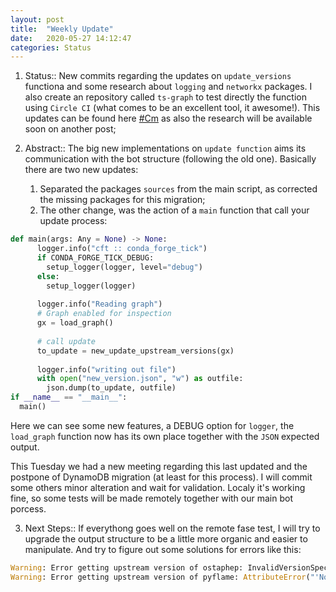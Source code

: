 ```yaml
---
layout: post
title:  "Weekly Update"
date:   2020-05-27 14:12:47
categories: Status
---
```



  1. Status:: New commits regarding the updates on `update_versions` functiona and some research about `logging` and `networkx` packages. I also create an repository called `ts-graph` to test directly the function using `Circle CI` (what comes to be an excellent tool, it awesome!). This updates can be found here [#Cm] as also the research will be available soon on another post;

  2. Abstract:: The big new implementations on `update function` aims its communication with the bot structure (following the old one). Basically there are two new updates:
      1. Separated the packages `sources` from the main script, as corrected the missing packages for this migration;
      1. The other change, was the action of a `main` function that call your update process:
    
```python
def main(args: Any = None) -> None:
      logger.info("cft :: conda_forge_tick")
      if CONDA_FORGE_TICK_DEBUG:
        setup_logger(logger, level="debug")
      else:
        setup_logger(logger)
        
      logger.info("Reading graph")
      # Graph enabled for inspection
      gx = load_graph()
      
      # call update
      to_update = new_update_upstream_versions(gx)
      
      logger.info("writing out file")
      with open("new_version.json", "w") as outfile:
        json.dump(to_update, outfile)
if __name__ == "__main__":
  main()
```
   Here we can see some new features, a DEBUG option for `logger`, the `load_graph` function now has its own place together with the `JSON` expected output.

   This Tuesday we had a new meeting regarding this last updated and the postpone of DynamoDB migration (at least for this process). I will commit some others minor alteration and wait for validation. Localy it's working fine, so some tests will be made remotely together with our main bot porcess.

 3. Next Steps:: If everythong goes well on the remote fase test, I will try to upgrade the output structure to be a little more organic and easier to manipulate. And try to figure out some solutions for errors like this:
 ```python
 Warning: Error getting upstream version of ostaphep: InvalidVersionSpec: Invalid version '1.4.8%2C6': invalid character(s)
 Warning: Error getting upstream version of pyflame: AttributeError("'NoneType' object has no attribute 'group'")
 ```

[#Cm]: https://github.com/regro/cf-scripts/pull/907/commits/80a4cf7b2aeafe201b5c7421accf354c744e3f62
